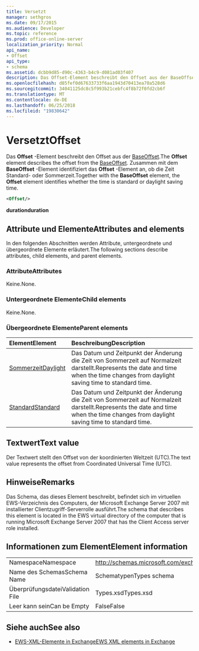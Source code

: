 ```yaml
---
title: Versetzt
manager: sethgros
ms.date: 09/17/2015
ms.audience: Developer
ms.topic: reference
ms.prod: office-online-server
localization_priority: Normal
api_name:
- Offset
api_type:
- schema
ms.assetid: dcbb9d85-d90c-4363-b4c9-d081ad03f407
description: Das Offset-Element beschreibt den Offset aus der BaseOffset. Zusammen mit dem BaseOffset-Element identifiziert das Offset-Element an, ob die Zeit Standard- oder Sommerzeit.
ms.openlocfilehash: d85fef0d67633733f6aa1943d70413ea70a528d6
ms.sourcegitcommit: 34041125dc8c5f993b21cebfc4f8b72f0fd2cb6f
ms.translationtype: MT
ms.contentlocale: de-DE
ms.lasthandoff: 06/25/2018
ms.locfileid: "19830642"
---
```

# <a name="offset"></a><span data-ttu-id="ab21a-104">Versetzt</span><span class="sxs-lookup"><span data-stu-id="ab21a-104">Offset</span></span>

<span data-ttu-id="ab21a-105">Das **Offset** -Element beschreibt den Offset aus der [BaseOffset](baseoffset.md).</span><span class="sxs-lookup"><span data-stu-id="ab21a-105">The **Offset** element describes the offset from the [BaseOffset](baseoffset.md).</span></span> <span data-ttu-id="ab21a-106">Zusammen mit dem **BaseOffset** -Element identifiziert das **Offset** -Element an, ob die Zeit Standard- oder Sommerzeit.</span><span class="sxs-lookup"><span data-stu-id="ab21a-106">Together with the **BaseOffset** element, the **Offset** element identifies whether the time is standard or daylight saving time.</span></span> 
  
```xml
<Offset/>
```

 <span data-ttu-id="ab21a-107">**duration**</span><span class="sxs-lookup"><span data-stu-id="ab21a-107">**duration**</span></span>
## <a name="attributes-and-elements"></a><span data-ttu-id="ab21a-108">Attribute und Elemente</span><span class="sxs-lookup"><span data-stu-id="ab21a-108">Attributes and elements</span></span>

<span data-ttu-id="ab21a-109">In den folgenden Abschnitten werden Attribute, untergeordnete und übergeordnete Elemente erläutert.</span><span class="sxs-lookup"><span data-stu-id="ab21a-109">The following sections describe attributes, child elements, and parent elements.</span></span>
  
### <a name="attributes"></a><span data-ttu-id="ab21a-110">Attribute</span><span class="sxs-lookup"><span data-stu-id="ab21a-110">Attributes</span></span>

<span data-ttu-id="ab21a-111">Keine.</span><span class="sxs-lookup"><span data-stu-id="ab21a-111">None.</span></span>
  
### <a name="child-elements"></a><span data-ttu-id="ab21a-112">Untergeordnete Elemente</span><span class="sxs-lookup"><span data-stu-id="ab21a-112">Child elements</span></span>

<span data-ttu-id="ab21a-113">Keine.</span><span class="sxs-lookup"><span data-stu-id="ab21a-113">None.</span></span>
  
### <a name="parent-elements"></a><span data-ttu-id="ab21a-114">Übergeordnete Elemente</span><span class="sxs-lookup"><span data-stu-id="ab21a-114">Parent elements</span></span>

|<span data-ttu-id="ab21a-115">**Element**</span><span class="sxs-lookup"><span data-stu-id="ab21a-115">**Element**</span></span>|<span data-ttu-id="ab21a-116">**Beschreibung**</span><span class="sxs-lookup"><span data-stu-id="ab21a-116">**Description**</span></span>|
|:-----|:-----|
|[<span data-ttu-id="ab21a-117">Sommerzeit</span><span class="sxs-lookup"><span data-stu-id="ab21a-117">Daylight</span></span>](daylight.md) <br/> |<span data-ttu-id="ab21a-118">Das Datum und Zeitpunkt der Änderung die Zeit von Sommerzeit auf Normalzeit darstellt.</span><span class="sxs-lookup"><span data-stu-id="ab21a-118">Represents the date and time when the time changes from daylight saving time to standard time.</span></span>  <br/> |
|[<span data-ttu-id="ab21a-119">Standard</span><span class="sxs-lookup"><span data-stu-id="ab21a-119">Standard</span></span>](standard.md) <br/> |<span data-ttu-id="ab21a-120">Das Datum und Zeitpunkt der Änderung die Zeit von Sommerzeit auf Normalzeit darstellt.</span><span class="sxs-lookup"><span data-stu-id="ab21a-120">Represents the date and time when the time changes from daylight saving time to standard time.</span></span>  <br/> |
   
## <a name="text-value"></a><span data-ttu-id="ab21a-121">Textwert</span><span class="sxs-lookup"><span data-stu-id="ab21a-121">Text value</span></span>

<span data-ttu-id="ab21a-122">Der Textwert stellt den Offset von der koordinierten Weltzeit (UTC).</span><span class="sxs-lookup"><span data-stu-id="ab21a-122">The text value represents the offset from Coordinated Universal Time (UTC).</span></span>
  
## <a name="remarks"></a><span data-ttu-id="ab21a-123">Hinweise</span><span class="sxs-lookup"><span data-stu-id="ab21a-123">Remarks</span></span>

<span data-ttu-id="ab21a-124">Das Schema, das dieses Element beschreibt, befindet sich im virtuellen EWS-Verzeichnis des Computers, der Microsoft Exchange Server 2007 mit installierter Clientzugriff-Serverrolle ausführt.</span><span class="sxs-lookup"><span data-stu-id="ab21a-124">The schema that describes this element is located in the EWS virtual directory of the computer that is running Microsoft Exchange Server 2007 that has the Client Access server role installed.</span></span>
  
## <a name="element-information"></a><span data-ttu-id="ab21a-125">Informationen zum Element</span><span class="sxs-lookup"><span data-stu-id="ab21a-125">Element information</span></span>

|||
|:-----|:-----|
|<span data-ttu-id="ab21a-126">Namespace</span><span class="sxs-lookup"><span data-stu-id="ab21a-126">Namespace</span></span>  <br/> |http://schemas.microsoft.com/exchange/services/2006/types  <br/> |
|<span data-ttu-id="ab21a-127">Name des Schemas</span><span class="sxs-lookup"><span data-stu-id="ab21a-127">Schema Name</span></span>  <br/> |<span data-ttu-id="ab21a-128">Schematypen</span><span class="sxs-lookup"><span data-stu-id="ab21a-128">Types schema</span></span>  <br/> |
|<span data-ttu-id="ab21a-129">Überprüfungsdatei</span><span class="sxs-lookup"><span data-stu-id="ab21a-129">Validation File</span></span>  <br/> |<span data-ttu-id="ab21a-130">Types.xsd</span><span class="sxs-lookup"><span data-stu-id="ab21a-130">Types.xsd</span></span>  <br/> |
|<span data-ttu-id="ab21a-131">Leer kann sein</span><span class="sxs-lookup"><span data-stu-id="ab21a-131">Can be Empty</span></span>  <br/> |<span data-ttu-id="ab21a-132">False</span><span class="sxs-lookup"><span data-stu-id="ab21a-132">False</span></span>  <br/> |
   
## <a name="see-also"></a><span data-ttu-id="ab21a-133">Siehe auch</span><span class="sxs-lookup"><span data-stu-id="ab21a-133">See also</span></span>



- [<span data-ttu-id="ab21a-134">EWS-XML-Elemente in Exchange</span><span class="sxs-lookup"><span data-stu-id="ab21a-134">EWS XML elements in Exchange</span></span>](ews-xml-elements-in-exchange.md)

